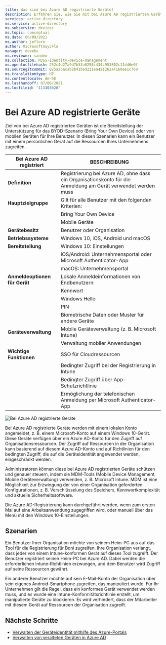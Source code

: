```yaml
---
title: Was sind bei Azure AD registrierte Geräte?
description: Erfahren Sie, wie Sie mit bei Azure AD registrierten Geräten für Ihre Benutzer das BYOD-Szenario (Bring Your Own Device) bzw. mobile Geräte unterstützen.
services: active-directory
ms.service: active-directory
ms.subservice: devices
ms.topic: conceptual
ms.date: 06/09/2021
ms.author: joflore
author: MicrosoftGuyJFlo
manager: daveba
ms.reviewer: sandeo
ms.collection: M365-identity-device-management
ms.openlocfilehash: 252c4d27a9d7b53a0298c434c953802c11dd6e0f
ms.sourcegitcommit: 025a2bacab2b41b6d211ea421262a4160ee1c760
ms.translationtype: HT
ms.contentlocale: de-DE
ms.lasthandoff: 07/06/2021
ms.locfileid: "113303020"
---
```

# <a name="azure-ad-registered-devices"></a>Bei Azure AD registrierte Geräte

Ziel von bei Azure AD registrierten Geräten ist die Bereitstellung der Unterstützung für das BYOD-Szenario (Bring Your Own Device) oder von mobilen Geräten für Ihre Benutzer. In diesen Szenarien kann ein Benutzer mit einem persönlichen Gerät auf die Ressourcen Ihres Unternehmens zugreifen.

| Bei Azure AD registriert | BESCHREIBUNG |
| --- | --- |
| **Definition** | Registrierung bei Azure AD, ohne dass ein Organisationskonto für die Anmeldung am Gerät verwendet werden muss |
| **Hauptzielgruppe** | Gilt für alle Benutzer mit den folgenden Kriterien: |
|   | Bring Your Own Device |
|   | Mobile Geräte |
| **Gerätebesitz** | Benutzer oder Organisation |
| **Betriebssysteme** | Windows 10, iOS, Android und macOS |
| **Bereitstellung** | Windows 10: Einstellungen |
|   | iOS/Android: Unternehmensportal oder Microsoft Authenticator-App |
|   | macOS: Unternehmensportal |
| **Anmeldeoptionen für Gerät** | Lokale Anmeldeinformationen von Endbenutzern |
|   | Kennwort |
|   | Windows Hello |
|   | PIN |
|   | Biometrische Daten oder Muster für andere Geräte |
| **Geräteverwaltung** | Mobile Geräteverwaltung (z. B. Microsoft Intune) |
|   | Verwaltung mobiler Anwendungen |
| **Wichtige Funktionen** | SSO für Cloudressourcen |
|   | Bedingter Zugriff bei der Registrierung in Intune |
|   | Bedingter Zugriff über App-Schutzrichtlinie |
|   | Ermöglichung der telefonischen Anmeldung per Microsoft Authenticator-App |

![Bei Azure AD registrierte Geräte](./media/concept-azure-ad-register/azure-ad-registered-device.png)

Bei Azure AD registrierte Geräte werden mit einem lokalen Konto angemeldet, z. B. einem Microsoft-Konto auf einem Windows 10-Gerät. Diese Geräte verfügen über ein Azure AD-Konto für den Zugriff auf Organisationsressourcen. Der Zugriff auf Ressourcen in der Organisation kann basierend auf diesem Azure AD-Konto und auf Richtlinien für den bedingten Zugriff, die auf die Geräteidentität angewendet werden, eingeschränkt werden.

Administratoren können diese bei Azure AD registrierten Geräte schützen und genauer steuern, indem sie MDM-Tools (Mobile Device Management, Mobile Geräteverwaltung) verwenden, z. B. Microsoft Intune. MDM ist eine Möglichkeit zur Erzwingung der von einer Organisation geforderten Konfigurationen, z. B. Verschlüsselung des Speichers, Kennwortkomplexität und aktuelle Sicherheitssoftware. 

Die Azure AD-Registrierung kann durchgeführt werden, wenn zum ersten Mal auf eine Arbeitsanwendung zugegriffen wird, oder manuell über das Menü mit den Windows 10-Einstellungen. 

## <a name="scenarios"></a>Szenarien

Ein Benutzer Ihrer Organisation möchte von seinem Heim-PC aus auf das Tool für die Registrierung für Boni zugreifen. Ihre Organisation verlangt, dass jeder von einem Intune-konformen Gerät auf dieses Tool zugreift. Der Benutzer registriert seinen Heim-PC bei Azure AD. Dabei werden die erforderlichen Intune-Richtlinien erzwungen, und dem Benutzer wird Zugriff auf seine Ressourcen gewährt.

Ein anderer Benutzer möchte auf sein E-Mail-Konto der Organisation über sein eigenes Android-Smartphone zugreifen, das manipuliert wurde. Für Ihr Unternehmen gilt die Regel, dass ein konformes Gerät verwendet werden muss, und es wurde eine Intune-Konformitätsrichtlinie erstellt, um manipulierte Geräte zu blockieren. Es wird verhindert, dass der Mitarbeiter mit diesem Gerät auf Ressourcen der Organisation zugreift.

## <a name="next-steps"></a>Nächste Schritte

- [Verwalten der Geräteidentität mithilfe des Azure-Portals](device-management-azure-portal.md)
- [Verwalten von veralteten Geräten in Azure AD](manage-stale-devices.md)
